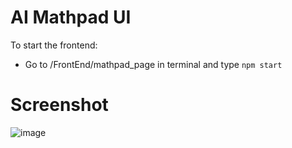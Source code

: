 # AI Mathpad UI
To start the frontend:
- Go to /FrontEnd/mathpad_page in terminal and type `npm start`
# Screenshot
![image](https://github.com/VanIro/AI-Mathpad-with-Data-and-Model-management/assets/61639823/9fb2b6f9-a0b0-40aa-9f7b-805403c933dd)



